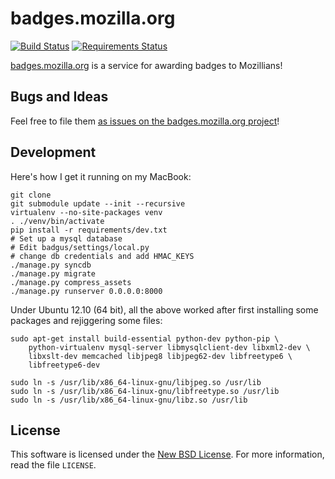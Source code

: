 badges.mozilla.org
==================

[![Build Status](https://travis-ci.org/mozilla/badges.mozilla.org.svg)](https://travis-ci.org/mozilla/badges.mozilla.org)
[![Requirements Status](https://requires.io/github/mozilla/badges.mozilla.org/requirements.svg?branch=update-dependencies)](https://requires.io/github/mozilla/badges.mozilla.org/requirements/?branch=update-dependencies)

[badges.mozilla.org](http://badges.mozilla.org) is a service for awarding badges to Mozillians!

Bugs and Ideas
--------------
Feel free to file them [as issues on the badges.mozilla.org project][issues]!

[issues]: https://github.com/mozilla/badges.mozilla.org/issues

Development
-----------

Here's how I get it running on my MacBook:

    git clone 
    git submodule update --init --recursive
    virtualenv --no-site-packages venv
    . ./venv/bin/activate
    pip install -r requirements/dev.txt
    # Set up a mysql database
    # Edit badgus/settings/local.py
    # change db credentials and add HMAC_KEYS
    ./manage.py syncdb
    ./manage.py migrate
    ./manage.py compress_assets
    ./manage.py runserver 0.0.0.0:8000

Under Ubuntu 12.10 (64 bit), all the above worked after first installing some
packages and rejiggering some files:

    sudo apt-get install build-essential python-dev python-pip \
        python-virtualenv mysql-server libmysqlclient-dev libxml2-dev \
        libxslt-dev memcached libjpeg8 libjpeg62-dev libfreetype6 \
        libfreetype6-dev

    sudo ln -s /usr/lib/x86_64-linux-gnu/libjpeg.so /usr/lib
    sudo ln -s /usr/lib/x86_64-linux-gnu/libfreetype.so /usr/lib
    sudo ln -s /usr/lib/x86_64-linux-gnu/libz.so /usr/lib

License
-------
This software is licensed under the [New BSD License][BSD]. For more
information, read the file ``LICENSE``.

[BSD]: http://creativecommons.org/licenses/BSD/
